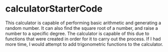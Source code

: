 # calculatorStarterCode
This calculator is capable of performing basic arithmetic and generating a random number. It can also find the square root of a number, and raise a number to a specific degree. The calculator is capable of this due to functions that were created in order for it to carry out the process. If I had more time, I would attempt to add trigonometric functions to the calculator. 
